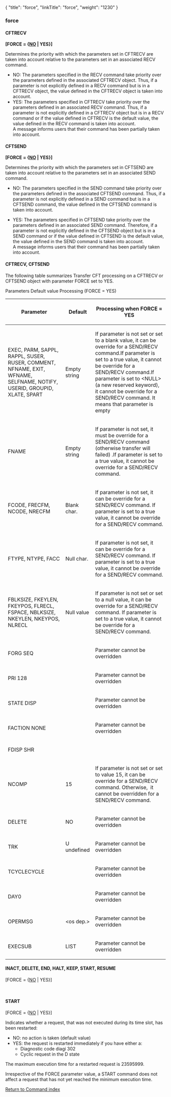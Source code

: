 {
    "title": "force",
    "linkTitle": "force",
    "weight": "1230"
}<span id="force"></span>

### force

#### CFTRECV

**\[FORCE = {<u>NO</u> | YES}\]**

Determines the priority with which
the parameters set in CFTRECV are taken into account relative to the parameters
set in an associated RECV command.

-   NO: The parameters specified in the
    RECV command take priority over the parameters defined in the associated
    CFTRECV object. Thus, if a parameter is not explicitly defined in a RECV
    command but is in a CFTRECV object, the value defined in the CFTRECV object
    is taken into account.
-   YES: The parameters specified in CFTRECV
    take priority over the parameters defined in an associated RECV command.
    Thus, if a parameter is not explicitly defined in a CFTRECV object but
    is in a RECV command or if the value defined in CFTRECV is the default
    value, the value defined in the RECV command is taken into account.  
    A message informs users that their command has been partially taken
    into account.

#### CFTSEND

**\[FORCE = {<u>NO</u> | YES}\]**

Determines the priority with which
the parameters set in CFTSEND are taken into account relative to the parameters
set in an associated SEND command.

-   NO: The parameters specified in the
    SEND command take priority over the parameters defined in the associated
    CFTSEND command. Thus, if a parameter is not explicitly defined in a SEND
    command but is in a CFTSEND command, the value defined in the CFTSEND
    command is taken into account.

<!-- -->

-   YES: The parameters specified in CFTSEND
    take priority over the parameters defined in an associated SEND command.
    Therefore, if a parameter is not explicitly defined in the CFTSEND object
    but is in a SEND command or if the value defined in CFTSEND is the default
    value, the value defined in the SEND command is taken into account.  
    A message informs users that their command has been partially taken
    into account.

#### CFTRECV, CFTSEND

The following table summarizes <span class="mc-variable axway_variables.Component_Short_Name variable">Transfer CFT</span> processing on a CFTRECV
or CFTSEND object with parameter FORCE set to YES.

Parameters Default value Processing (FORCE = YES)

<table>
         
         
         
         
   
   <thead>
      <tr>
<th class="HeadE-Column1-Header1"><p>Parameter</p>         </th>
<th class="HeadE-Column1-Header1"><p>Default</p>         </th>
<th class="HeadD-Column1-Header1"><p>Processing when FORCE = YES</p>         </th>
      </tr>
   </thead>
   <tbody>
      <tr>
         <td><p>EXEC, PARM, SAPPL, RAPPL, SUSER, RUSER, COMMENT, NFNAME,
EXIT, WFNAME, SELFNAME, NOTIFY, USERID, GROUPID, XLATE, SPART</p>         </td>
         <td><p>Empty string</p>         </td>
         <td><p>If parameter is not set or set to a blank value, it can
be override for a SEND/RECV command.If parameter is set to a true value,
it cannot be override for a SEND/RECV command.If parameter is set to &lt;NULL&gt;
(a new reserved keyword), it cannot be override for a SEND/RECV command.
It means that parameter is empty</p>         </td>
      </tr>
      <tr>
         <td><p>FNAME</p>         </td>
         <td><p>Empty string</p>         </td>
         <td><p>If parameter is not set, it must be override for a SEND/RECV
command (otherwise transfer will failed) .If parameter is set to a true
value, it cannot be override for a SEND/RECV command.</p>         </td>
      </tr>
      <tr>
         <td><p>FCODE, FRECFM, NCODE, NRECFM</p>         </td>
         <td><p>Blank char.</p>         </td>
         <td><p>If parameter is not set, it can be override for a SEND/RECV
command. If parameter is set to a true value, it cannot be override for
a SEND/RECV command.</p>         </td>
      </tr>
      <tr>
         <td><p>FTYPE, NTYPE, FACC</p>         </td>
         <td><p>Null char.</p>         </td>
         <td><p>If parameter is not set, it can be override for a SEND/RECV
command. If parameter is set to a true value, it cannot be override for
a SEND/RECV command.</p>         </td>
      </tr>
      <tr>
         <td><p>FBLKSIZE, FKEYLEN, FKEYPOS, FLRECL, FSPACE, NBLKSIZE, NKEYLEN,
NKEYPOS, NLRECL</p>         </td>
         <td><p>Null value</p>         </td>
         <td><p>If parameter is not set or set to a null value, it can
be override for a SEND/RECV command. If parameter is set to a true value,
it cannot be override for a SEND/RECV command.</p>         </td>
      </tr>
      <tr>
         <td><p>FORG SEQ</p>         </td>
         <td><p> </p>         </td>
         <td><p>Parameter cannot be overridden</p>         </td>
      </tr>
      <tr>
         <td><p>PRI 128</p>         </td>
         <td><p> </p>         </td>
         <td><p>Parameter cannot be overridden</p>         </td>
      </tr>
      <tr>
         <td><p>STATE DISP</p>         </td>
         <td><p> </p>         </td>
         <td><p>Parameter cannot be overridden</p>         </td>
      </tr>
      <tr>
         <td><p>FACTION NONE</p>         </td>
         <td><p> </p>         </td>
         <td><p>Parameter cannot be overridden</p>         </td>
      </tr>
      <tr>
         <td><p>FDISP SHR</p>         </td>
         <td><p> </p>         </td>
         <td><p> </p>         </td>
      </tr>
      <tr>
         <td><p>NCOMP</p>         </td>
         <td><p>15</p>         </td>
         <td><p>If parameter is not set or set to value 15, it can be override
for a SEND/RECV command. Otherwise,  it
cannot be overridden for a SEND/RECV command.</p>         </td>
      </tr>
      <tr>
         <td><p>DELETE</p>         </td>
         <td><p>NO</p>         </td>
         <td><p>Parameter cannot be overridden</p>         </td>
      </tr>
      <tr>
         <td><p>TRK</p>         </td>
         <td><p>U undefined</p>         </td>
         <td><p>Parameter cannot be overridden</p>         </td>
      </tr>
      <tr>
         <td><p>TCYCLECYCLE</p>         </td>
         <td><p> </p>         </td>
         <td><p>Parameter cannot be overridden</p>         </td>
      </tr>
      <tr>
         <td><p>DAY0</p>         </td>
         <td><p> </p>         </td>
         <td><p>Parameter cannot be overridden</p>         </td>
      </tr>
      <tr>
         <td><p>OPERMSG</p>         </td>
         <td><p>&lt;os dep.&gt;</p>         </td>
         <td><p>Parameter cannot be overridden</p>         </td>
      </tr>
      <tr>
         <td><p>EXECSUB</p>         </td>
         <td><p>LIST</p>         </td>
         <td><p>Parameter cannot be overridden</p>         </td>
      </tr>
   </tbody>
</table>

<span id="INACT_force"></span>

#### INACT, DELETE, END, HALT, KEEP, START, RESUME

\[FORCE = {<u>NO</u> | YES}\]

 

<span id="START_force"></span>

#### START

\[FORCE = {<u>NO</u> | YES}\]

Indicates whether a request, that was not executed during its time slot,
has been restarted:

-   NO:
    no action is taken (default value)
-   YES:
    the request is restarted immediately if you have either a:
    -   Diagnostic
        code diagi 302
    -   Cyclic request
        in the D state

The maximum execution time for a restarted request is 23595999.

Irrespective
of the FORCE parameter value, a START command does not affect a request
that has not yet reached the minimum execution time.

[Return to Command index](../../)
